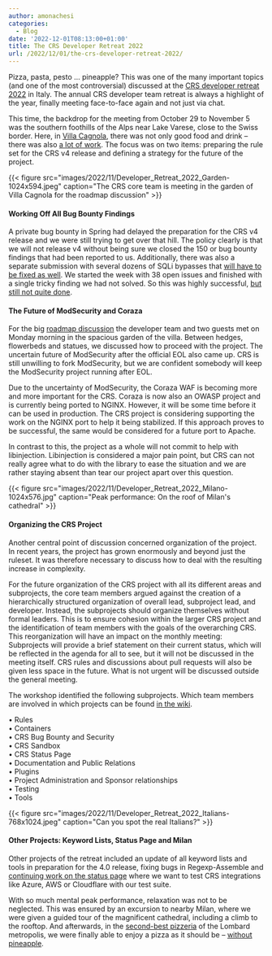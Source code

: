 ```yaml
---
author: amonachesi
categories:
  - Blog
date: '2022-12-01T08:13:00+01:00'
title: The CRS Developer Retreat 2022
url: /2022/12/01/the-crs-developer-retreat-2022/
---
```



Pizza, pasta, pesto ... pineapple? This was one of the many important topics (and one of the most controversial) discussed at the [CRS developer retreat 2022](https://github.com/coreruleset/coreruleset/wiki/Dev-Retreat-2022) in Italy. The annual CRS developer team retreat is always a highlight of the year, finally meeting face-to-face again and not just via chat.

This time, the backdrop for the meeting from October 29 to November 5 was the southern foothills of the Alps near Lake Varese, close to the Swiss border. Here, in [Villa Cagnola](https://villacagnola.com), there was not only good food and drink – there was also [a lot of work](https://github.com/coreruleset/coreruleset/wiki/Dev-Retreat-2022-Topics). The focus was on two items: preparing the rule set for the CRS v4 release and defining a strategy for the future of the project.

{{< figure src="images/2022/11/Developer_Retreat_2022_Garden-1024x594.jpeg" caption="The CRS core team is meeting in the garden of Villa Cagnola for the roadmap discussion" >}}
#### Working Off All Bug Bounty Findings

A private bug bounty in Spring had delayed the preparation for the CRS v4 release and we were still trying to get over that hill. The policy clearly is that we will not release v4 without being sure we closed the 150 or bug bounty findings that had been reported to us. Additionally, there was also a separate submission with several dozens of SQLi bypasses that [will have to be fixed as well](https://github.com/coreruleset/coreruleset/issues?q=Shivam+is%3Aissue+author%3Afranbuehler+label%3Asqli-bypass-bathla). We started the week with 38 open issues and finished with a single tricky finding we had not solved. So this was highly successful, [but still not quite done](https://github.com/coreruleset/coreruleset/wiki/DevRetreat22ProjectBugBounty).

#### The Future of ModSecurity and Coraza

For the big [roadmap discussion](https://github.com/coreruleset/coreruleset/wiki/DevRetreat22WorkshopRoadmap) the developer team and two guests met on Monday morning in the spacious garden of the villa. Between hedges, flowerbeds and statues, we discussed how to proceed with the project. The uncertain future of ModSecurity after the official EOL also came up. CRS is still unwilling to fork ModSecurity, but we are confident somebody will keep the ModSecurity project running after EOL.

Due to the uncertainty of ModSecurity, the Coraza WAF is becoming more and more important for the CRS. Coraza is now also an OWASP project and is currently being ported to NGINX. However, it will be some time before it can be used in production. The CRS project is considering supporting the work on the NGINX port to help it being stabilized. If this approach proves to be successful, the same would be considered for a future port to Apache.

In contrast to this, the project as a whole will not commit to help with libinjection. Libinjection is considered a major pain point, but CRS can not really agree what to do with the library to ease the situation and we are rather staying absent than tear our project apart over this question.

{{< figure src="images/2022/11/Developer_Retreat_2022_Milano-1024x576.jpg" caption="Peak performance: On the roof of Milan's cathedral" >}}
#### Organizing the CRS Project

Another central point of discussion concerned organization of the project. In recent years, the project has grown enormously and beyond just the ruleset. It was therefore necessary to discuss how to deal with the resulting increase in complexity.

For the future organization of the CRS project with all its different areas and subprojects, the core team members argued against the creation of a hierarchically structured organization of overall lead, subproject lead, and developer. Instead, the subprojects should organize themselves without formal leaders. This is to ensure cohesion within the larger CRS project and the identification of team members with the goals of the overarching CRS. This reorganization will have an impact on the monthly meeting: Subprojects will provide a brief statement on their current status, which will be reflected in the agenda for all to see, but it will not be discussed in the meeting itself. CRS rules and discussions about pull requests will also be given less space in the future. What is not urgent will be discussed outside the general meeting.

The workshop identified the following subprojects. Which team members are involved in which projects can be found [in the wiki](https://github.com/coreruleset/coreruleset/wiki/DevRetreat22WorkshopRoadmap).

• Rules  
• Containers  
• CRS Bug Bounty and Security  
• CRS Sandbox  
• CRS Status Page  
• Documentation and Public Relations  
• Plugins  
• Project Administration and Sponsor relationships  
• Testing  
• Tools

{{< figure src="images/2022/11/Developer_Retreat_2022_Italians-768x1024.jpeg" caption="Can you spot the real Italians?" >}}
#### Other Projects: Keyword Lists, Status Page and Milan

Other projects of the retreat included an update of all keyword lists and tools in preparation for the 4.0 release, fixing bugs in Regexp-Assemble and [continuing work on the status page](https://github.com/coreruleset/coreruleset/wiki/DevRetreat22ProjectStatusPage) where we want to test CRS integrations like Azure, AWS or Cloudflare with our test suite.

With so much mental peak performance, relaxation was not to be neglected. This was ensured by an excursion to nearby Milan, where we were given a guided tour of the magnificent cathedral, including a climb to the rooftop. And afterwards, in the [second-best pizzeria](https://www.dazero.org) of the Lombard metropolis, we were finally able to enjoy a pizza as it should be – [without pineapple](https://www.youtube.com/watch?v=EDUy3Y_w9Tk).
